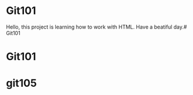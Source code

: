 # Git101
Hello, this project is learning how to work with HTML.
Have a beatiful day.# Git101
# Git101
# git105
